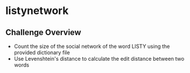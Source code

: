 # listynetwork

## Challenge Overview
* Count the size of the social network of the word LISTY using the provided dictionary file
* Use Levenshtein's distance to calculate the edit distance between two words
